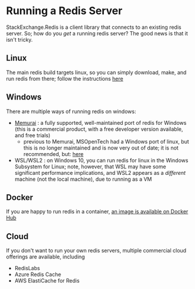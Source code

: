 ﻿Running a Redis Server
===

StackExchange.Redis is a client library that connects to an existing redis server. So; how do you *get* a running redis server? The good news is that it isn't tricky.

## Linux

The main redis build targets linux, so you can simply download, make, and run redis from there; follow the instructions [here](https://redis.io/download#installation)

## Windows

There are multiple ways of running redis on windows:

- [Memurai](https://www.memurai.com/) : a fully supported, well-maintained port of redis for Windows (this is a commercial product, with a free developer version available, and free trials)
  - previous to Memurai, MSOpenTech had a Windows port of linux, but this is no longer maintained and is now very out of date; it is not recommended, but: [here](https://www.nuget.org/packages/redis-64/)
- WSL/WSL2 : on Windows 10, you can run redis for linux in the Windows Subsystem for Linux; note, however, that WSL may have some significant performance implications, and WSL2 appears as a *different* machine (not the local machine), due to running as a VM

## Docker

If you are happy to run redis in a container, [an image is available on Docker Hub](https://hub.docker.com/_/redis/)

## Cloud

If you don't want to run your own redis servers, multiple commercial cloud offerings are available, including

- RedisLabs
- Azure Redis Cache
- AWS ElastiCache for Redis